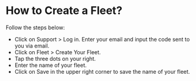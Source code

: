 # How to Create a Fleet?

Follow the steps below:

* Click on Support > Log in. Enter your email and input the code sent to you via email.
* Click on Fleet > Create Your Fleet.
* Tap the three dots on your right.
* Enter the name of your fleet.
* Click on Save in the upper right corner to save the name of your fleet.
